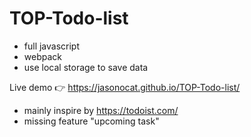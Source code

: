 # TOP-Todo-list

- full javascript
- webpack
- use local storage to save data


Live demo 👉 https://jasonocat.github.io/TOP-Todo-list/
- mainly inspire by https://todoist.com/
- missing feature "upcoming task"
